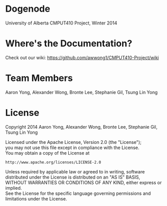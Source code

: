 Dogenode
========

University of Alberta CMPUT410 Project, Winter 2014

Where's the Documentation?
==========================

Check out our wiki: https://github.com/awwong1/CMPUT410-Project/wiki

Team Members  
============  

Aaron Yong, Alexander Wong, Bronte Lee, Stephanie Gil, Tsung Lin Yong   

License  
=======  

Copyright 2014 Aaron Yong, Alexander Wong, Bronte Lee, Stephanie Gil, Tsung Lin Yong   

Licensed under the Apache License, Version 2.0 (the "License");  
you may not use this file except in compliance with the License.  
You may obtain a copy of the License at  

    http://www.apache.org/licenses/LICENSE-2.0  

Unless required by applicable law or agreed to in writing, software  
distributed under the License is distributed on an "AS IS" BASIS,  
WITHOUT WARRANTIES OR CONDITIONS OF ANY KIND, either express or implied.  
See the License for the specific language governing permissions and  
limitations under the License.  

